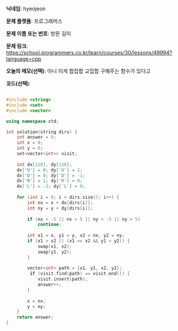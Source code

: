 **닉네임**: hyeojeon

**문제 플랫폼**: 프로그래머스

**문제 이름 또는 번호**: 방문 길이

**문제 링크**: https://school.programmers.co.kr/learn/courses/30/lessons/49994?language=cpp

**오늘의 메모(선택)**: 아니 이게 합집합 교집합 구해주는 함수가 있다고

**코드(선택)**:

```cpp

#include <string>
#include <set>
#include <vector>

using namespace std;

int solution(string dirs) {
    int answer = 0;
    int x = 0;
    int y = 0;
    set<vector<int>> visit;
    
    int dx[128], dy[128];
    dx['U'] = 0; dy['U'] = 1;
    dx['D'] = 0; dy['D'] = -1;
    dx['R'] = 1; dy['R'] = 0;
    dx['L'] = -1; dy['L'] = 0;
    
    for (int i = 0; i < dirs.size(); i++) {
        int nx = x + dx[dirs[i]];
        int ny = y + dy[dirs[i]];
        
        if (nx < -5 || nx > 5 || ny < -5 || ny > 5)
            continue;
        
        int x1 = x, y1 = y, x2 = nx, y2 = ny;
        if (x1 > x2 || (x1 == x2 && y1 > y2)) {
            swap(x1, x2);
            swap(y1, y2);
        }
        
        vector<int> path = {x1, y1, x2, y2};
         if (visit.find(path) == visit.end()) {
            visit.insert(path);
            answer++;
        }
        
        x = nx;
        y = ny;
    }
    return answer;
}

```
